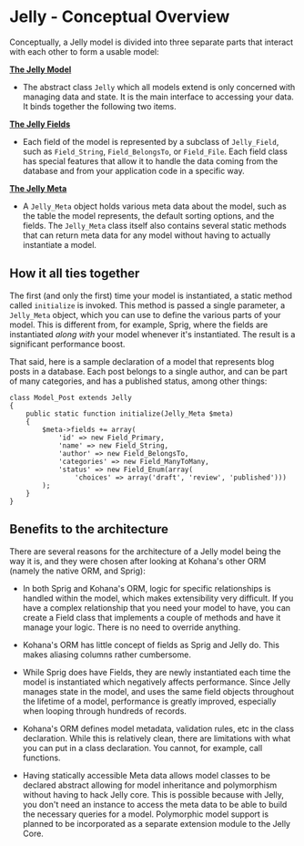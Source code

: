 # Jelly - Conceptual Overview

Conceptually, a Jelly model is divided into three separate parts that
interact with each other to form a usable model:

**[The Jelly Model](jelly.model)**

 * The abstract class `Jelly` which all models extend is only concerned
   with managing data and state. It is the main interface to accessing
   your data. It binds together the following two items.
 
**[The Jelly Fields](jelly.fields)**  

 * Each field of the model is represented by a subclass of `Jelly_Field`,
   such as `Field_String`, `Field_BelongsTo`, or `Field_File`. Each field
   class has special features that allow it to handle the data coming 
   from the database and from your application code in a specific way.
 
**[The Jelly Meta](jelly.meta)**  

 * A `Jelly_Meta` object holds various meta data about the model, such as
   the table the model represents, the default sorting options, and the
   fields. The `Jelly_Meta` class itself also contains several static 
   methods that can return meta data for any model without having to
   actually instantiate a model.
   
## How it all ties together

The first (and only the first) time your model is instantiated, a
static method called `initialize` is invoked. This method is passed a
single parameter, a `Jelly_Meta` object, which you can use to define
the various parts of your model. This is different from, for example,
Sprig, where the fields are instantiated *along with* your model whenever
it's instantiated. The result is a significant performance boost.

That said, here is a sample declaration of a model that represents
blog posts in a database. Each post belongs to a single author,
and can be part of many categories, and has a published status, among
other things:

    class Model_Post extends Jelly
    {
        public static function initialize(Jelly_Meta $meta)
        {
            $meta->fields += array(
                'id' => new Field_Primary,
                'name' => new Field_String,
                'author' => new Field_BelongsTo,
                'categories' => new Field_ManyToMany,
                'status' => new Field_Enum(array(
                    'choices' => array('draft', 'review', 'published')))
            );
        }
    }

##  Benefits to the architecture

There are several reasons for the architecture of a Jelly model being the
way it is, and they were chosen after looking at Kohana's other ORM
(namely the native ORM, and Sprig):

* In both Sprig and Kohana's ORM, logic for specific relationships is
  handled within the model, which makes extensibility very difficult. If
  you have a complex relationship that you need your model to have, you
  can create a Field class that implements a couple of methods and have
  it manage your logic. There is no need to override anything.

* Kohana's ORM has little concept of fields as Sprig and Jelly do. This
  makes aliasing columns rather cumbersome. 

* While Sprig does have Fields, they are newly instantiated each time the
  model is instantiated which negatively affects performance. Since Jelly
  manages state in the model, and uses the same field objects throughout
  the lifetime of a model, performance is greatly improved, especially
  when looping through hundreds of records.

* Kohana's ORM defines model metadata, validation rules, etc in the class
  declaration. While this is relatively clean, there are limitations with
  what you can put in a class declaration. You cannot, for example, call
  functions.

* Having statically accessible Meta data allows model classes to be
  declared abstract allowing for model inheritance and polymorphism
  without having to hack Jelly core. This is possible because with Jelly,
  you don't need an instance to access the meta data to be able to build
  the necessary queries for a model. Polymorphic model support is planned
  to be incorporated as a separate extension module to the Jelly Core.
